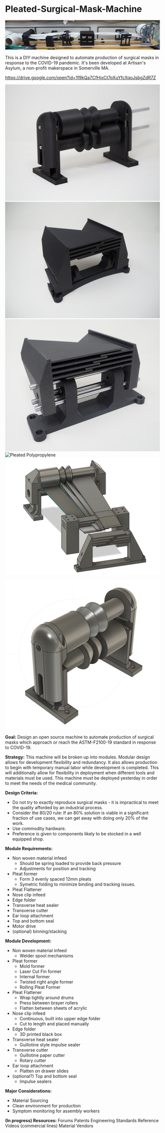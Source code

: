 # Pleated-Surgical-Mask-Machine
![Mask Machine Header](https://github.com/tbutters/Pleated-Surgical-Mask-Machine/blob/master/P4130874.png)

This is a DIY machine designed to automate production of surgical masks in response to the COVID-19 pandemic. It's been developed at Artisan's Asylum, a non-profit makerspace in Somerville MA. 

https://drive.google.com/open?id=1f9kQa7CfHjxCt7pXuYfcXqoJsbgZdR7Z

![Commercial Rolling Pleater V1](https://github.com/tbutters/Pleated-Surgical-Mask-Machine/blob/master/media/Product%20Photos/IMG_3268.JPG)
![Commercial Finger Pleater V1](https://github.com/tbutters/Pleated-Surgical-Mask-Machine/blob/master/media/Product%20Photos/IMG_3282.JPG)
![Commercial Finger Pleater V2](https://github.com/tbutters/Pleated-Surgical-Mask-Machine/blob/master/media/Product%20Photos/IMG_3336.jpg)
![Pleated Polypropylene](https://github.com/tbutters/Pleated-Surgical-Mask-Machine/blob/master/media/Product%20Photos/IMG_3312.png)
![Rolling Pleater RC1](https://github.com/tbutters/Pleated-Surgical-Mask-Machine/blob/master/media/Rolling%20Pleater%20RC1.PNG)


![Commercial Rolers](https://github.com/tbutters/Pleated-Surgical-Mask-Machine/blob/master/media/Commercial%20Rollers.PNG)

**Goal:** Design an open source machine to automate production of surgical masks which approach or reach the ASTM-F2100-19 standard in response to COVID-19.

**Strategy:** This machine will be broken up into modules. Modular design allows for development flexibility and redundancy. It also allows production to begin with temporary manual labor while development is completed. This will additionally allow for flexibility in deployment when different tools and materials must be used. This machine must be deployed yesterday in order to meet the needs of the medical community.

**Design Criteria:**
 - Do not try to exactly reproduce surgical masks - it is impractical to meet the quality afforded by an industrial process. 
 - Consider the 80/20 rule: If an 80% solution is viable in a significant fraction of use cases, we can get away with doing only 20% of the work.
 - Use commodity hardware.
 - Preference is given to components likely to be stocked in a well equipped shop.

**Module Requirements:**
 - Non woven material infeed
   - Should be spring loaded to provide back pressure
   - Adjustments for position and tracking
 - Pleat former
   - Form 3 evenly spaced 12mm pleats
   - Symetric folding to minimize binding and tracking issues.
 - Pleat Flattener
 - Nose clip infeed
 - Edge folder
 - Transverse heat sealer
 - Transverse cutter
 - Ear loop attachment
 - Top and bottom seal
 - Motor drive
 - (optional) binning/stacking

**Module Development:**
 - Non woven material infeed
   - Welder spool mechanisms
 - Pleat former
   - Mold former
   - Laser Cut Fin former
   - Internal former
   - Twisted right angle former
   - Rolling Pleat Former
 - Pleat Flattener
   - Wrap tightly around drums
   - Press between brayer rollers
   - Flatten between sheets of acrylic
 - Nose clip infeed
   - Continuous, built into upper edge folder
   - Cut to length and placed manually
 - Edge folder
   - 3D printed black box
 - Transverse heat sealer
   - Guillotine style impulse sealer
 - Transverse cutter
   - Guillotine paper cutter
   - Rotary cutter
 - Ear loop attachment
   - Platten on drawer slides 
 - (optional?) Top and bottom seal
   - Impulse sealers

**Major Considerations:**
 - Material Sourcing
 - Clean environment for production
 - Symptom monitoring for assembly workers


**(In progress) Resources:**
Forums
Patents
Engineering Standards
Reference Videos (commercial lines)
Material Vendors

